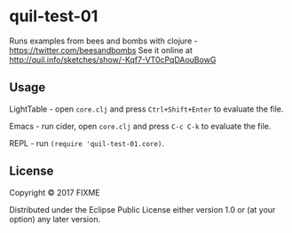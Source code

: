 # quil-test-01

Runs examples from bees and bombs with clojure - https://twitter.com/beesandbombs
See it online at http://quil.info/sketches/show/-Kqf7-VT0cPqDAouBowG

## Usage

LightTable - open `core.clj` and press `Ctrl+Shift+Enter` to evaluate the file.

Emacs - run cider, open `core.clj` and press `C-c C-k` to evaluate the file.

REPL - run `(require 'quil-test-01.core)`.

## License

Copyright © 2017 FIXME

Distributed under the Eclipse Public License either version 1.0 or (at
your option) any later version.
